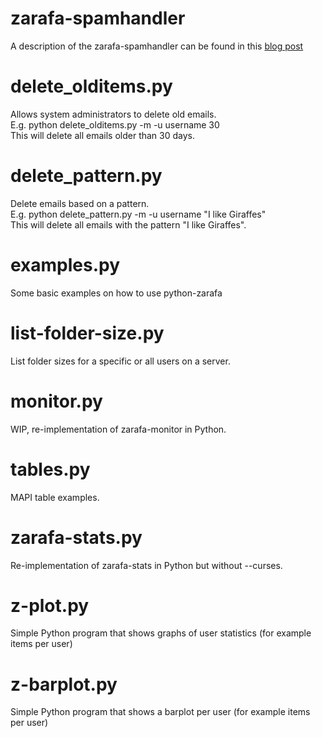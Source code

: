 zarafa-spamhandler
====
A description of the zarafa-spamhandler can be found in this [blog post](http://www.zarafa.com/blog/post/2014/08/cool-scripts-and-tools-automated-spam-processing-python-zarafa-and-zarafa-spamhand)

delete\_olditems.py
=====
Allows system administrators to delete old emails.  
E.g. python delete\_olditems.py -m -u username 30  
This will delete all emails older than 30 days.

delete\_pattern.py
=====
Delete emails based on a pattern.  
E.g. python delete\_pattern.py -m -u username "I like Giraffes"  
This will delete all emails with the pattern "I like Giraffes".

examples.py
=====
Some basic examples on how to use python-zarafa

list-folder-size.py
=====
List folder sizes for a specific or all users on a server.

monitor.py
=====
WIP, re-implementation of zarafa-monitor in Python.

tables.py
=====
MAPI table examples.

zarafa-stats.py
=====

Re-implementation of zarafa-stats in Python but without --curses.

z-plot.py
====

Simple Python program that shows graphs of user statistics (for example items per user)

z-barplot.py
====

Simple Python program that shows a barplot per user (for example items per user)
